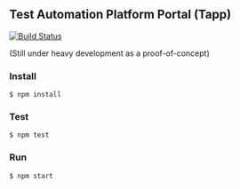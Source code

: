 Test Automation Platform Portal (Tapp)
---

[![Build Status](https://travis-ci.org/lookout/tapp.svg)](https://travis-ci.org/lookout/tapp)

(Still under heavy development as a proof-of-concept)

### Install

    $ npm install

### Test

    $ npm test

### Run

    $ npm start
